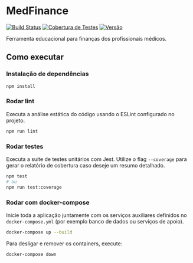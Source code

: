 # MedFinance

[![Build Status](https://github.com/MedFinance/MedFinance/actions/workflows/ci.yml/badge.svg)](https://github.com/MedFinance/MedFinance/actions/workflows/ci.yml)
[![Cobertura de Testes](https://img.shields.io/badge/coverage-Jest%20--%20unknown-lightgrey?logo=jest)](#rodar-testes)
[![Versão](https://img.shields.io/badge/version-0.1.0-blue)](package.json)

Ferramenta educacional para finanças dos profissionais médicos.

## Como executar

### Instalação de dependências

```bash
npm install
```

### Rodar lint

Executa a análise estática do código usando o ESLint configurado no projeto.

```bash
npm run lint
```

### Rodar testes

Executa a suíte de testes unitários com Jest. Utilize o flag `--coverage` para gerar o relatório de cobertura caso deseje um resumo detalhado.

```bash
npm test
# ou
npm run test:coverage
```

### Rodar com docker-compose

Inicie toda a aplicação juntamente com os serviços auxiliares definidos no `docker-compose.yml` (por exemplo banco de dados ou serviços de apoio).

```bash
docker-compose up --build
```

Para desligar e remover os containers, execute:

```bash
docker-compose down
```
